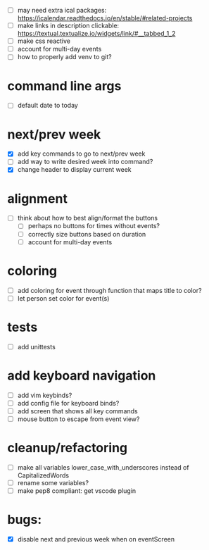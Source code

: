 - [ ] may need extra ical packages: https://icalendar.readthedocs.io/en/stable/#related-projects
- [ ] make links in description clickable: https://textual.textualize.io/widgets/link/#__tabbed_1_2
- [ ] make css reactive
- [ ] account for multi-day events
- [ ] how to properly add venv to git?

# command line args
- [ ] default date to today

# next/prev week
- [x] add key commands to go to next/prev week
- [ ] add way to write desired week into command?
- [x] change header to display current week

# alignment
- [ ] think about how to best align/format the buttons
  - [ ] perhaps no buttons for times without events?
  - [ ] correctly size buttons based on duration
  - [ ] account for multi-day events

# coloring
- [ ] add coloring for event through function that maps title to color?
- [ ] let person set color for event(s)

# tests
- [ ] add unittests

# add keyboard navigation
- [ ] add vim keybinds?
- [ ] add config file for keyboard binds?
- [ ] add screen that shows all key commands
- [ ] mouse button to escape from event view?

# cleanup/refactoring
- [ ] make all variables lower_case_with_underscores instead of CapitalizedWords
- [ ] rename some variables?
- [ ] make pep8 compliant: get vscode plugin

# bugs:
- [x] disable next and previous week when on eventScreen